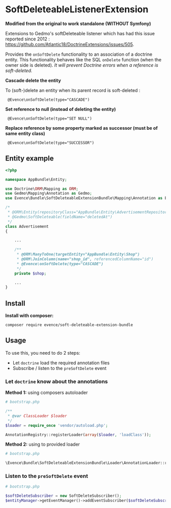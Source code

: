 # SoftDeleteableListenerExtension

**Modified from the original to work standalone (WITHOUT Symfony)**

Extensions to Gedmo's softDeleteable listener which has had this issue reported since 2012 : https://github.com/Atlantic18/DoctrineExtensions/issues/505.

Provides the `onSoftDelete` functionality to an association of a doctrine entity. This functionality behaves like the SQL `onDelete` function  (when the owner side is deleted). *It will prevent Doctrine errors when a reference is soft-deleted.*

**Cascade delete the entity**

To (soft-)delete an entity when its parent record is soft-deleted :

```
 @Evence\onSoftDelete(type="CASCADE")
```

**Set reference to null (instead of deleting the entity)**

```
 @Evence\onSoftDelete(type="SET NULL")
```

**Replace reference by some property marked as successor (must be of same entity class)**

```
 @Evence\onSoftDelete(type="SUCCESSOR")
```

## Entity example

``` php
<?php

namespace AppBundle\Entity;

use Doctrine\ORM\Mapping as ORM;
use Gedmo\Mapping\Annotation as Gedmo;
use Evence\Bundle\SoftDeleteableExtensionBundle\Mapping\Annotation as Evence;

/*
 * @ORM\Entity(repositoryClass="AppBundle\Entity\AdvertisementRepository")
 * @Gedmo\SoftDeleteable(fieldName="deletedAt")
 */
class Advertisement
{

    ...

    /**
     * @ORM\ManyToOne(targetEntity="AppBundle\Entity\Shop")
     * @ORM\JoinColumn(name="shop_id", referencedColumnName="id")
     * @Evence\onSoftDelete(type="CASCADE")
     */
    private $shop;

    ...
}
```

## Install

**Install with composer:**
```
composer require evence/soft-deleteable-extension-bundle
```

## Usage

To use this, you need to do 2 steps:

- Let `doctrine` load the required annotation files
- Subscribe / listen to the `preSoftDelete` event

### Let `doctrine` know about the annotations

**Method 1:** using composers autoloader
``` php
# bootstrap.php

/**
 * @var ClassLoader $loader
 */
$loader = require_once 'vendor/autoload.php';

AnnotationRegistry::registerLoader(array($loader, 'loadClass'));
```

**Method 2:** using to provided loader
``` php
# bootstrap.php

\Evence\Bundle\SoftDeleteableExtensionBundle\Loader\AnnotationLoader::registerAnnotations();
```

### Listen to the `preSoftDelete` event

```php
# bootstrap.php

$softDeleteSubscriber = new SoftDeleteSubscriber();
$entityManager->getEventManager()->addEventSubscriber($softDeleteSubscriber);
```
